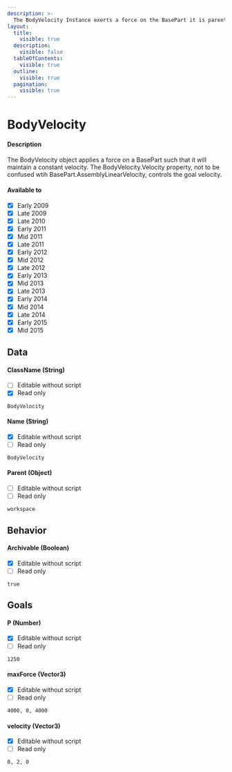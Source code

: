 ```yaml
---
description: >-
  The BodyVelocity Instance exerts a force on the BasePart it is parented to so that it will maintain a constant velocity.
layout:
  title:
    visible: true
  description:
    visible: false
  tableOfContents:
    visible: true
  outline:
    visible: true
  pagination:
    visible: true
---
```


# BodyVelocity

#### Description

The BodyVelocity object applies a force on a BasePart such that it will maintain a constant velocity.
  The BodyVelocity.Velocity property, not to be confused wtih BasePart.AssemblyLinearVelocity, controls the goal velocity.

#### Available to

* [x] Early 2009
* [x] Late 2009
* [x] Late 2010
* [x] Early 2011
* [x] Mid 2011
* [x] Late 2011
* [x] Early 2012
* [x] Mid 2012
* [x] Late 2012
* [x] Early 2013
* [x] Mid 2013
* [x] Late 2013
* [x] Early 2014
* [x] Mid 2014
* [x] Late 2014
* [x] Early 2015
* [x] Mid 2015

## Data

#### ClassName (String)

* [ ] Editable without script
* [x] Read only

```
BodyVelocity
```

#### Name (String)

* [x] Editable without script
* [ ] Read only

```
BodyVelocity
```

#### Parent (Object)

* [ ] Editable without script
* [ ] Read only

```
workspace
```

## Behavior

#### Archivable (Boolean)

* [x] Editable without script
* [ ] Read only

```
true
```

## Goals

#### P (Number)

* [x] Editable without script
* [ ] Read only

```
1250
```

#### maxForce (Vector3)

* [x] Editable without script
* [ ] Read only

```
4000, 0, 4000
```

#### velocity (Vector3)

* [x] Editable without script
* [ ] Read only

```
0, 2, 0
```
